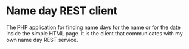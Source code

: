 # Name day REST client
The PHP application for finding name days for the name or for the date inside the simple HTML page. It is the client that communicates with my own name day REST service.
